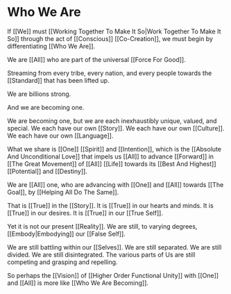 # Who We Are

If [[We]] must [[Working Together To Make It So|Work Together To Make It So]] through the act of [[Conscious]] [[Co-Creation]], we must begin by differentiating [[Who We Are]]. 

We are [[All]] who are part of the universal [[Force For Good]]. 

Streaming from every tribe, every nation, and every people towards the [[Standard]] that has been lifted up. 

We are billions strong. 

And we are becoming one. 

We are becoming one, but we are each inexhaustibly unique, valued, and special. We each have our own [[Story]]. We each have our own [[Culture]]. We each have our own [[Language]].  

What we share is [[One]] [[Spirit]] and [[Intention]], which is the [[Absolute And Unconditional Love]] that impels us [[All]] to advance [[Forward]] in [[The Great Movement]] of [[All]] [[Life]] towards its [[Best And Highest]] [[Potential]] and [[Destiny]]. 

We are [[All]] one, who are advancing with [[One]] and [[All]] towards [[The Goal]], by [[Helping All Do The Same]].  

That is [[True]] in the [[Story]]. It is [[True]] in our hearts and minds. It is [[True]] in our desires. It is [[True]] in our [[True Self]].  

Yet it is not our present [[Reality]]. We are still, to varying degrees, [[Embody|Embodying]] our [[False Self]]. 

We are still battling within our [[Selves]]. We are still separated. We are still divided. We are still disintegrated. The various parts of Us are still competing and grasping and repelling. 

So perhaps the [[Vision]] of [[Higher Order Functional Unity]] with [[One]] and [[All]] is more like [[Who We Are Becoming]]. 
